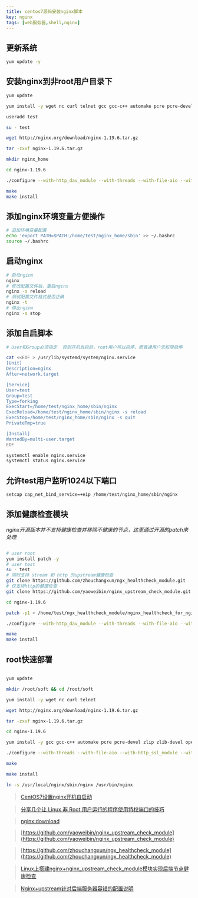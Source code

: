 ```yaml
---
title: centos7源码安装nginx脚本
key: nginx
tags: [web服务器,shell,nginx]
---
```



## 更新系统

```bash
yum update -y
```

## 安装nginx到非root用户目录下

```bash
yum update

yum install -y wget nc curl telnet gcc gcc-c++ automake pcre pcre-devel zlip zlib-devel openssl openssl-devel

useradd test

su - test

wget http://nginx.org/download/nginx-1.19.6.tar.gz

tar -zxvf nginx-1.19.6.tar.gz

mkdir nginx_home

cd nginx-1.19.6

./configure --with-http_dav_module --with-threads --with-file-aio --with-http_ssl_module --with-http_v2_module --with-stream --with-http_sub_module --with-http_auth_request_module --with-http_stub_status_module --with-http_realip_module --prefix=/home/test/nginx_home

make
make install
```

## 添加nginx环境变量方便操作

```bash
# 追加环境变量配置  
echo 'export PATH=$PATH:/home/test/nginx_home/sbin' >> ~/.bashrc
source ~/.bashrc
```

## 启动nginx

```bash
# 启动nginx
nginx
# 修改配置文件后，重启nginx
nginx -s reload
# 测试配置文件格式是否正确
nginx -t
# 停止nginx
nginx -s stop

```



## 添加自启脚本

```bash
# User和Group必须指定  否则开机自启后，root用户可以启停，而普通用户无权限启停

cat <<EOF > /usr/lib/systemd/system/nginx.service
[Unit]
Description=nginx
After=network.target

[Service]
User=test
Group=test
Type=forking
ExecStart=/home/test/nginx_home/sbin/nginx
ExecReload=/home/test/nginx_home/sbin/nginx -s reload
ExecStop=/home/test/nginx_home/sbin/nginx -s quit
PrivateTmp=true

[Install]
WantedBy=multi-user.target
EOF

systemctl enable nginx.service
systemctl status nginx.service

```

## 允许test用户监听1024以下端口

```bash
setcap cap_net_bind_service=+eip /home/test/nginx_home/sbin/nginx
```

## 添加健康检查模块

*nginx开源版本并不支持健康检查并移除不健康的节点，这里通过开源的patch来处理*

```bash

# user root
yum install patch -y
# user test
su - test
# 同时支持 stream 和 http 的upstream健康检查
git clone https://github.com/zhouchangxun/ngx_healthcheck_module.git
# 仅支持http的健康检查
git clone https://github.com/yaoweibin/nginx_upstream_check_module.git

cd nginx-1.19.6

patch -p1 < /home/test/ngx_healthcheck_module/nginx_healthcheck_for_nginx_1.16+.patch

./configure --with-http_dav_module --with-threads --with-file-aio --with-http_ssl_module --with-http_v2_module --with-stream --with-http_sub_module --with-http_auth_request_module --with-http_stub_status_module --with-http_realip_module --prefix=/home/test/nginx_home --add-module=/home/test/ngx_healthcheck_module

make
make install

```

## root快速部署

```bash

yum update

mkdir /root/soft && cd /root/soft

yum install -y wget nc curl telnet

wget http://nginx.org/download/nginx-1.19.6.tar.gz

tar -zxvf nginx-1.19.6.tar.gz

cd nginx-1.19.6

yum install -y gcc gcc-c++ automake pcre pcre-devel zlip zlib-devel openssl openssl-devel

./configure --with-threads --with-file-aio --with-http_ssl_module --with-http_v2_module --with-stream --with-http_sub_module

make 

make install 

ln -s /usr/local/nginx/sbin/nginx /usr/bin/nginx

```

> [CentOS7设置nginx开机自启动](https://www.jianshu.com/p/ca5ee5f7075c)

> [分享几个让 Linux 非 Root 用户运行的程序使用特权端口的技巧](https://www.hi-linux.com/posts/26613.html)

> [nginx:download](http://nginx.org/en/download.html)

> [https://github.com/yaoweibin/nginx_upstream_check_module](https://github.com/yaoweibin/nginx_upstream_check_module)

> [https://github.com/zhouchangxun/ngx_healthcheck_module](https://github.com/zhouchangxun/ngx_healthcheck_module)

> [Linux上搭建nginx+nginx_upstream_check_module模块实现后端节点健康检查](https://blog.csdn.net/Tam_KIng/article/details/106002173)

> [Nginx+upstream针对后端服务器容错的配置说明](https://www.cnblogs.com/kevingrace/p/8185218.html)